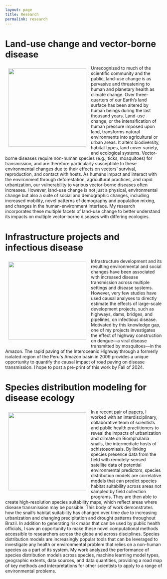 ```yaml
---
layout: page
title: Research
permalink: research
---
```


# **Land-use change and vector-borne disease**

<img src="http://alyson-singleton.github.io/land-use-change.jpg" align="left" width="250" style="margin: 10px 15px 15px 10px;"/> Unrecognized to much of the scientific community and the public, land-use change is as pervasive and threatening to human and planetary health as climate change. Over three-quarters of our Earth’s land surface has been altered by human beings during the last thousand years. Land-use change, or the intensification of human pressure imposed upon land, transforms natural environments into agricultural or urban areas. It alters biodiversity, habitat types, land cover variety, and ecological systems. Vector-borne diseases require non-human species (e.g., ticks, mosquitoes) for transmission, and are therefore particularly susceptible to these environmental changes due to their effects on vectors’ survival, reproduction, and contact with hosts. As humans impact and interact with the environment through deforestation, agricultural practices, and rapid urbanization, our vulnerability to various vector-borne diseases often increases. However, land-use change is not just a physical, environmental change but also a suite of social and demographic changes, including increased mobility, novel patterns of demography and population mixing, and changes in the human-environment interface. My research incorporates these multiple facets of land-use change to better understand its impacts on multiple vector-borne diseases with differing ecologies. 

# **Infrastructure projects and infectious disease**

<img src="www.alyson-singleton.github.io/interoceanic-highway2.jpg" align="left" width="250" style="margin: 10px 15px 15px 10px;"/> Infrastructure development and its resulting environmental and social changes have been associated with increased disease transmission across multiple settings and disease systems. However, very few studies have used causal analyses to directly estimate the effects of large-scale development projects, such as highways, dams, bridges, and pipelines, on infectious disease. Motivated by this knowledge gap, one of my projects investigates the effect of highway construction on dengue—a viral disease transmitted by mosquitoes—in the Amazon. The rapid paving of the Interoceanic Highway through a formerly isolated region of the Peru's Amazon basin in 2009 provides a unique opportunity to quantify the causal impact of road paving on disease transmission. I hope to post a pre-print of this work by Fall of 2024.

# **Species distribution modeling for disease ecology**

<img src="www.alyson-singleton.github.io/biom_snails2.jpeg" align="left" width="250" style="margin: 10px 15px 15px 10px;"/> In a recent [pair](https://journals.plos.org/globalpublichealth/article?id=10.1371/journal.pgph.0002224) of [papers](https://www.nature.com/articles/s41467-024-48335-9), I worked with an interdisciplinary, collaborative team of scientists and public health practitioners to reveal the impacts of urbanization and climate on Biomphalaria snails, the intermediate hosts of schistosomiasis. By linking species presence data from the field with remotely-sensed satellite data of potential environmental predictors, species distribution models are correlative models that can predict species habitat suitability across areas not sampled by field collection programs. They are then able to create high-resolution species suitability maps, which reflect areas where disease transmission may be possible. This body of work demonstrates how the snail’s habitat suitability has changed over time due to increasing urbanization and changing precipitation and drought patterns throughout Brazil. In addition to generating risk maps that can be used by public health officials, I saw an opportunity to make these novel computational methods accessible to researchers across the globe and across disciplines. Species distribution models are increasingly popular tools that can be leveraged to investigate any health or environmental problem that relies on a non-human species as a part of its system. My work analyzed the performance of species distribution models across species, machine learning model types, geographic extents, data sources, and data quantities, providing a road map of key methods and interpretations for other scientists to apply to a range of environmental problems. 
